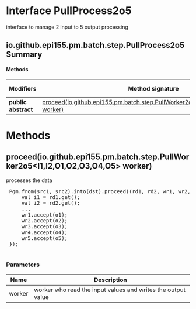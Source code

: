 Interface PullProcess2o5
========================
interface to manage 2 input to 5 output processing

io.github.epi155.pm.batch.step.PullProcess2o5 Summary
-------
#### Methods
| Modifiers           | Method signature                                                                                                                                                | Return type |
| ------------------- | --------------------------------------------------------------------------------------------------------------------------------------------------------------- | ----------- |
| **public abstract** | [proceed(io.github.epi155.pm.batch.step.PullWorker2o5<I1,I2,O1,O2,O3,O4,O5> worker)](#proceediogithubepi155pmbatchsteppullworker2o5i1-i2-o1-o2-o3-o4-o5-worker) | void        |

Methods
=======
proceed(io.github.epi155.pm.batch.step.PullWorker2o5<I1,I2,O1,O2,O3,O4,O5> worker)
----------------------------------------------------------------------------------
processes the data
 <pre>
 Pgm.from(src1, src2).into(dst).proceed((rd1, rd2, wr1, wr2, wr3, wr4, wr5) -> {
     val i1 = rd1.get();
     val i2 = rd2.get();
     ...
     wr1.accept(o1);
     wr2.accept(o2);
     wr3.accept(o3);
     wr4.accept(o4);
     wr5.accept(o5);
 });
 </pre>

### Parameters

| Name   | Description                                                  |
| ------ | ------------------------------------------------------------ |
| worker | worker who read the input values and writes the output value |


